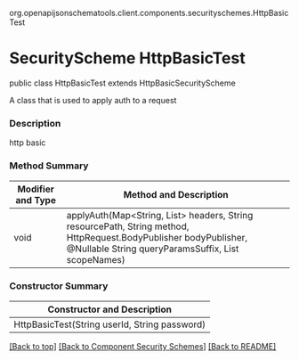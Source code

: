 org.openapijsonschematools.client.components.securityschemes.HttpBasicTest
# SecurityScheme HttpBasicTest

public class  HttpBasicTest
extends HttpBasicSecurityScheme

A class that is used to apply auth to a request

### Description
http basic

### Method Summary
| Modifier and Type | Method and Description |
| ----------------- | ---------------------- |
| void              | applyAuth(Map<String, List<String>> headers, String resourcePath, String method, HttpRequest.BodyPublisher bodyPublisher, @Nullable String queryParamsSuffix, List<String> scopeNames) |

### Constructor Summary
| Constructor and Description |
| --------------------------- |
| HttpBasicTest(String userId, String password) |

[[Back to top]](#top) [[Back to Component Security Schemes]](../../../README.md#Component-SecuritySchemes) [[Back to README]](../../../README.md)
